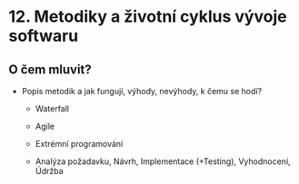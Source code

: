 # 12. Metodiky a životní cyklus vývoje softwaru

## O čem mluvit?
- Popis metodik a jak fungují, výhody, nevýhody, k čemu se hodí?
  - Waterfall
  - Agile
  - Extrémní programování
   
   - Analýza požadavku, Návrh, Implementace (+Testing), Vyhodnocení, Údržba   
